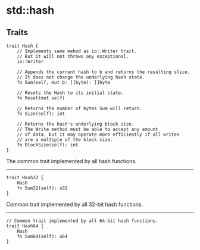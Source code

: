 # std::hash

## Traits

```jule
trait Hash {
    // Implements same mehod as io::Writer trait.
    // But it will not throws any exceptional.
    io::Writer

    // Appends the current hash to b and returns the resulting slice.
    // It does not change the underlying hash state.
    fn Sum(self, mut b: []byte): []byte

    // Resets the Hash to its initial state.
    fn Reset(mut self)

    // Returns the number of bytes Sum will return.
    fn Size(self): int

    // Returns the hash's underlying block size.
    // The Write method must be able to accept any amount
    // of data, but it may operate more efficiently if all writes
    // are a multiple of the block size.
    fn BlockSize(self): int
}
```
The common trait implemented by all hash functions.

---

```jule
trait Hash32 {
    Hash
    fn Sum32(self): u32
}
```
Common trait implemented by all 32-bit hash functions.

---

```jule
// Common trait implemented by all 64-bit hash functions.
trait Hash64 {
    Hash
    fn Sum64(self): u64
}
```